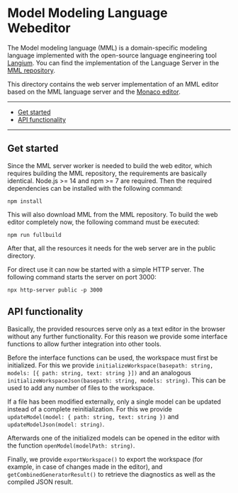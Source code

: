 # Model Modeling Language Webeditor

The Model modeling language (MML) is a domain-specific modeling language implemented with the open-source
language engineering tool [Langium](https://langium.org/). You can find the implementation of the Language Server in
the [MML repository](https://github.com/JanikNex/model-modeling-language).

This directory contains the web server implementation of an MML editor based on the MML language server and
the [Monaco editor](https://github.com/microsoft/monaco-editor).

---

* [Get started](#get-started)
* [API functionality](#api-functionality)

---

## Get started

Since the MML server worker is needed to build the web editor, which requires building the MML repository, the
requirements are basically identical. Node.js >= 14 and npm >= 7 are required. Then the required dependencies can
be installed with the following command:

```shell
npm install
```

This will also download MML from the MML repository.
To build the web editor completely now, the following command must be executed:

```shell
npm run fullbuild
```

After that, all the resources it needs for the web server are in the public directory.

For direct use it can now be started with a simple HTTP server. The following command starts the server on port 3000:

```shell
npx http-server public -p 3000
```

## API functionality

Basically, the provided resources serve only as a text editor in the browser without any further
functionality. For this reason we provide some interface functions to allow further integration into other tools.

Before the interface functions can be used, the workspace must first be initialized. For this we provide
`initializeWorkspace(basepath: string, models: [{ path: string, text: string }])` and an
analogous `initializeWorkspaceJson(basepath: string, models: string)`. This can be used to add any number of files
to the workspace.

If a file has been modified externally, only a single model can be updated instead of a complete reinitialization.
For this we provide `updateModel(model: { path: string, text: string })` and `updateModelJson(model: string)`.

Afterwards one of the initialized models can be opened in the editor with the function `openModel(modelPath: string)`.

Finally, we provide `exportWorkspace()` to export the workspace (for example, in case of changes
made in the editor), and `getCombinedGeneratorResult()` to retrieve the diagnostics as well as the compiled JSON result.